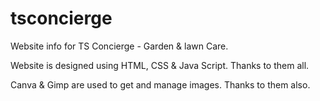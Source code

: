 # tsconcierge
Website info for TS Concierge - Garden & lawn Care.

Website is designed using HTML, CSS & Java Script. Thanks to them all.

Canva & Gimp are used to get and manage images. Thanks to them also.
